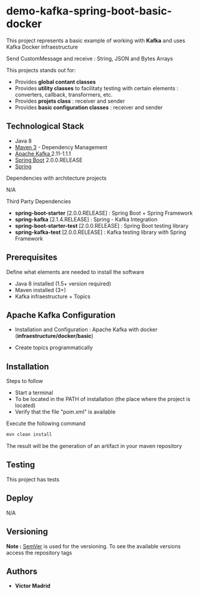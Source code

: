 # demo-kafka-spring-boot-basic-docker

This project represents a basic example of working with **Kafka** and uses Kafka Docker infraestructure

Send CustomMessage and receive : String, JSON and Bytes Arrays	

This projects stands out for:

* Provides  **global contant classes**
* Provides **utility classes** to facilitaty testing with certain elements : converters, callback, transformers, etc.
* Provides **projets class** : receiver and sender
* Provides **basic configuration classes** : receiver and sender

## Technological Stack

* Java 8
* [Maven 3](https://maven.apache.org/) - Dependency Management
* [Apache Kafka ](https://kafka.apache.org/) 2.11-1.1.1
* [Spring Boot](https://spring.io/projects/spring-boot) 2.0.0.RELEASE
* [Spring](https://spring.io)
 

Dependencies with architecture projects

N/A

Third Party Dependencies

* **spring-boot-starter** [2.0.0.RELEASE] : Spring Boot + Spring Framework 
* **spring-kafka** [2.1.4.RELEASE] : Spring - Kafka Integration
* **spring-boot-starter-test** [2.0.0.RELEASE] : Spring Boot testing library
* **spring-kafka-test** [2.0.0.RELEASE] : Kafka testing library with Spring Framework

## Prerequisites

Define what elements are needed to install the software

* Java 8 installed (1.5+ version required)
* Maven installed  (3+)
* Kafka infraestructure + Topics

## Apache Kafka Configuration

* Installation and Configuration : Apache Kafka with docker (**infraestructure/docker/basic**)

* Create topics programmatically

## Installation

Steps to follow

* Start a terminal
* To be located in the PATH of installation (the place where the project is located)
* Verify that the file "pom.xml" is available

Execute the following command

```bash
mvn clean install
```

The result will be the generation of an artifact in your maven repository

## Testing

This project has tests

## Deploy

N/A

## Versioning

**Note :** [SemVer](http://semver.org/) is used for the versioning. 
To see the available versions access the repository tags

## Authors

* **Víctor Madrid**
